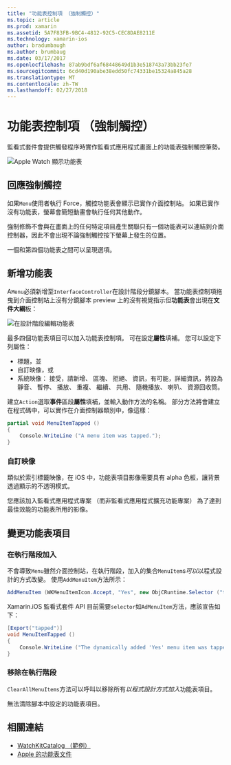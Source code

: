 ```yaml
---
title: "功能表控制項 （強制觸控）"
ms.topic: article
ms.prod: xamarin
ms.assetid: 5A7F83FB-9BC4-4812-92C5-CEC8DAE8211E
ms.technology: xamarin-ios
author: bradumbaugh
ms.author: brumbaug
ms.date: 03/17/2017
ms.openlocfilehash: 87ab9bdf6af68448649d1b3e518743a73bb23fe7
ms.sourcegitcommit: 6cd40d190abe38edd50fc74331be15324a845a28
ms.translationtype: MT
ms.contentlocale: zh-TW
ms.lasthandoff: 02/27/2018
---
```

# <a name="menu-control-force-touch"></a>功能表控制項 （強制觸控）

監看式套件會提供觸發程序時實作監看式應用程式畫面上的功能表強制觸控筆勢。

![](menu-images/menu.png "Apple Watch 顯示功能表")
<!-- watch image courtesy of http://infinitapps.com/bezel/ -->

## <a name="responding-to-force-touch"></a>回應強制觸控

如果`Menu`使用者執行 Force，觸控功能表會顯示已實作介面控制站。 如果已實作沒有功能表，螢幕會簡短動畫會執行任何其他動作。

強制修飾不會與在畫面上的任何特定項目產生關聯只有一個功能表可以連結到介面控制器，因此不會出現不論強制觸控按下螢幕上發生的位置。

一個和第四個功能表之間可以呈現選項。


## <a name="adding-a-menu"></a>新增功能表

A`Menu`必須新增至`InterfaceController`在設計階段分鏡腳本。 當功能表控制項拖曳到介面控制站上沒有分鏡腳本 preview 上的沒有視覺指示但**功能表**會出現在**文件大綱**板：

![](menu-images/menu-action.png "在設計階段編輯功能表")

最多四個功能表項目可以加入功能表控制項。 可在設定**屬性**填補。 您可以設定下列屬性：

- 標題，並
- 自訂映像，或
- 系統映像： 接受，請新增、 區塊、 拒絕、 資訊，有可能，詳細資訊，將設為靜音、 暫停、 播放、 重複、 繼續、 共用、 隨機播放、 喇叭、 資源回收筒。

建立`Action`選取**事件**區段**屬性**填補，並輸入動作方法的名稱。 部分方法將會建立在程式碼中，可以實作在介面控制器類別中，像這樣：

```csharp
partial void MenuItemTapped ()
{
    Console.WriteLine ("A menu item was tapped.");
}
```

### <a name="custom-images"></a>自訂映像

類似於索引標籤映像，在 iOS 中，功能表項目影像需要具有 alpha 色板，讓背景透過顯示的不透明模式。

您應該加入監看式應用程式專案 （而非監看式應用程式擴充功能專案） 為了達到最佳效能的功能表所用的影像。


## <a name="changing-the-menu-items"></a>變更功能表項目

<!--
### Design Time Items

Menu items added the the storyboard can be shown and hidden programmatically.
-->

### <a name="adding-at-runtime"></a>在執行階段加入

不會導致`Menu`雖然介面控制站，在執行階段，加入的集合`MenuItem`s*可以*以程式設計的方式改變。
使用`AddMenuItem`方法所示：

```csharp
AddMenuItem (WKMenuItemIcon.Accept, "Yes", new ObjCRuntime.Selector ("tapped"));
```

Xamarin.iOS 監看式套件 API 目前需要`selector`如`AdMenuItem`方法，應該宣告如下：

```csharp
[Export("tapped")]
void MenuItemTapped ()
{
    Console.WriteLine ("The dynamically added 'Yes' menu item was tapped.");
}
```

### <a name="removing-at-runtime"></a>移除在執行階段

`ClearAllMenuItems`方法可以呼叫以移除所有*以程式設計方式加入*功能表項目。

無法清除腳本中設定的功能表項目。



## <a name="related-links"></a>相關連結

- [WatchKitCatalog （範例）](https://developer.xamarin.com/samples/monotouch/watchOS/WatchKitCatalog/)
- [Apple 的功能表文件](https://developer.apple.com/library/prerelease/ios/documentation/General/Conceptual/WatchKitProgrammingGuide/Menus.html)
